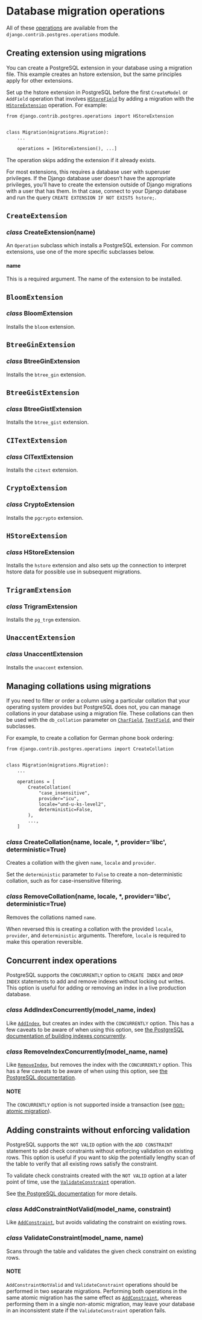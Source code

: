 # Database migration operations

All of these [operations](../../migration-operations.md) are available from
the `django.contrib.postgres.operations` module.

<a id="create-postgresql-extensions"></a>

## Creating extension using migrations

You can create a PostgreSQL extension in your database using a migration file.
This example creates an hstore extension, but the same principles apply for
other extensions.

Set up the hstore extension in PostgreSQL before the first `CreateModel`
or `AddField` operation that involves
[`HStoreField`](fields.md#django.contrib.postgres.fields.HStoreField) by adding a migration with
the [`HStoreExtension`](#django.contrib.postgres.operations.HStoreExtension) operation.
For example:

```default
from django.contrib.postgres.operations import HStoreExtension


class Migration(migrations.Migration):
    ...

    operations = [HStoreExtension(), ...]
```

The operation skips adding the extension if it already exists.

For most extensions, this requires a database user with superuser privileges.
If the Django database user doesn’t have the appropriate privileges, you’ll
have to create the extension outside of Django migrations with a user that has
them. In that case, connect to your Django database and run the query
`CREATE EXTENSION IF NOT EXISTS hstore;`.

## `CreateExtension`

### *class* CreateExtension(name)

An `Operation` subclass which installs a PostgreSQL extension. For common
extensions, use one of the more specific subclasses below.

#### name

This is a required argument. The name of the extension to be installed.

## `BloomExtension`

### *class* BloomExtension

Installs the `bloom` extension.

## `BtreeGinExtension`

### *class* BtreeGinExtension

Installs the `btree_gin` extension.

## `BtreeGistExtension`

### *class* BtreeGistExtension

Installs the `btree_gist` extension.

## `CITextExtension`

### *class* CITextExtension

Installs the `citext` extension.

## `CryptoExtension`

### *class* CryptoExtension

Installs the `pgcrypto` extension.

## `HStoreExtension`

### *class* HStoreExtension

Installs the `hstore` extension and also sets up the connection to
interpret hstore data for possible use in subsequent migrations.

## `TrigramExtension`

### *class* TrigramExtension

Installs the `pg_trgm` extension.

## `UnaccentExtension`

### *class* UnaccentExtension

Installs the `unaccent` extension.

<a id="manage-postgresql-collations"></a>

## Managing collations using migrations

If you need to filter or order a column using a particular collation that your
operating system provides but PostgreSQL does not, you can manage collations in
your database using a migration file. These collations can then be used with
the `db_collation` parameter on [`CharField`](../../models/fields.md#django.db.models.CharField),
[`TextField`](../../models/fields.md#django.db.models.TextField), and their subclasses.

For example, to create a collation for German phone book ordering:

```default
from django.contrib.postgres.operations import CreateCollation


class Migration(migrations.Migration):
    ...

    operations = [
        CreateCollation(
            "case_insensitive",
            provider="icu",
            locale="und-u-ks-level2",
            deterministic=False,
        ),
        ...,
    ]
```

### *class* CreateCollation(name, locale, \*, provider='libc', deterministic=True)

Creates a collation with the given `name`, `locale` and `provider`.

Set the `deterministic` parameter to `False` to create a
non-deterministic collation, such as for case-insensitive filtering.

### *class* RemoveCollation(name, locale, \*, provider='libc', deterministic=True)

Removes the collations named `name`.

When reversed this is creating a collation with the provided `locale`,
`provider`, and `deterministic` arguments. Therefore, `locale` is
required to make this operation reversible.

## Concurrent index operations

PostgreSQL supports the `CONCURRENTLY` option to `CREATE INDEX` and
`DROP INDEX` statements to add and remove indexes without locking out writes.
This option is useful for adding or removing an index in a live production
database.

### *class* AddIndexConcurrently(model_name, index)

Like [`AddIndex`](../../migration-operations.md#django.db.migrations.operations.AddIndex), but creates an
index with the `CONCURRENTLY` option. This has a few caveats to be aware
of when using this option, see [the PostgreSQL documentation of building
indexes concurrently](https://www.postgresql.org/docs/current/sql-createindex.html#SQL-CREATEINDEX-CONCURRENTLY).

### *class* RemoveIndexConcurrently(model_name, name)

Like [`RemoveIndex`](../../migration-operations.md#django.db.migrations.operations.RemoveIndex), but removes the
index with the `CONCURRENTLY` option. This has a few caveats to be aware
of when using this option, see [the PostgreSQL documentation](https://www.postgresql.org/docs/current/sql-dropindex.html).

#### NOTE
The `CONCURRENTLY` option is not supported inside a transaction (see
[non-atomic migration](../../../howto/writing-migrations.md#non-atomic-migrations)).

## Adding constraints without enforcing validation

PostgreSQL supports the `NOT VALID` option with the `ADD CONSTRAINT`
statement to add check constraints without enforcing validation on existing
rows. This option is useful if you want to skip the potentially lengthy scan of
the table to verify that all existing rows satisfy the constraint.

To validate check constraints created with the `NOT VALID` option at a later
point of time, use the
[`ValidateConstraint`](#django.contrib.postgres.operations.ValidateConstraint) operation.

See [the PostgreSQL documentation](https://www.postgresql.org/docs/current/sql-altertable.html#SQL-ALTERTABLE-NOTES) for more details.

### *class* AddConstraintNotValid(model_name, constraint)

Like [`AddConstraint`](../../migration-operations.md#django.db.migrations.operations.AddConstraint), but avoids
validating the constraint on existing rows.

### *class* ValidateConstraint(model_name, name)

Scans through the table and validates the given check constraint on
existing rows.

#### NOTE
`AddConstraintNotValid` and `ValidateConstraint` operations should be
performed in two separate migrations. Performing both operations in the
same atomic migration has the same effect as
[`AddConstraint`](../../migration-operations.md#django.db.migrations.operations.AddConstraint), whereas performing
them in a single non-atomic migration, may leave your database in an
inconsistent state if the `ValidateConstraint` operation fails.
